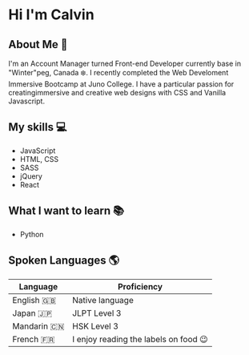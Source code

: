 # Hi I'm Calvin

## About Me :speech_balloon:
I'm an Account Manager turned Front-end Developer currently base in "Winter"peg, Canada :snowflake:. I recently completed the Web Develoment Immersive Bootcamp at Juno College. I have a particular passion for creatingimmersive and creative web designs with CSS and Vanilla Javascript.

## My skills :computer:
- JavaScript
- HTML, CSS
- SASS
- jQuery
- React

## What I want to learn :books:
- Python

## Spoken Languages :earth_americas:

| Language      | Proficiency                                                               |
| ------------- | ------------------------------------------------------------------------- |
| English :gb:  | Native language                                                           |
| Japan :jp:    | JLPT Level 3                                                              |
| Mandarin :cn: | HSK Level 3                                                               |
| French :fr:   | I enjoy reading the labels on food :wink:                                                           |

<!--
**Callyhobbes/Callyhobbes** is a ✨ _special_ ✨ repository because its `README.md` (this file) appears on your GitHub profile.

Here are some ideas to get you started:

- 🔭 I’m currently working on ...
- 🌱 I’m currently learning ...
- 👯 I’m looking to collaborate on ...
- 🤔 I’m looking for help with ...
- 💬 Ask me about ...
- 📫 How to reach me: ...
- 😄 Pronouns: ...
- ⚡ Fun fact: ...
-->

